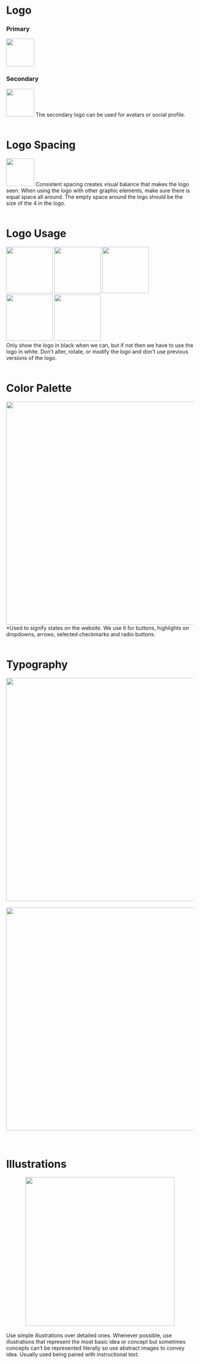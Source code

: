 # Logo
### Primary
<img src="https://github.com/PX4/officiallogos/blob/master/PX4_Logo_Black_RGB.png?raw=true" height="75">


### Secondary
<img src="https://github.com/PX4/officiallogos/blob/master/PX4_Favicon_RGB.png?raw=true" height="75">
The secondary logo can be used for avatars or social profile.
<br>
<br>

# Logo Spacing
<img src="https://px4.io/wp-content/uploads/2020/03/group-50.png" height="75">
Consistent spacing creates visual balance that makes the logo seen. When using the logo with other
graphic elements, make sure there is equal space all around. The empty space around the logo should
be the size of the 4 in the logo.
<br>
<br>

# Logo Usage
<div style="display: inline-block">
  <img src="https://px4.io/wp-content/uploads/2020/03/dont_stretch.png" height="125">
  <img src="https://px4.io/wp-content/uploads/2020/03/dont_use_other_colors.png" height="125">
  <img src="https://px4.io/wp-content/uploads/2020/03/dont_use_without_shape.png" height="125">
</div>
<br>
<div style="display: inline-block">
  <img src="https://px4.io/wp-content/uploads/2020/03/do_use_white.png" height="125">
  <img src="https://px4.io/wp-content/uploads/2020/03/do_use_this_lockup.png" height="125">
</div>
<br>
Only show the logo in black when we can, but if not then we have to use the logo in white. Don’t
alter, rotate, or modify the logo and don’t use previous versions of the logo.
<br>
<br>

# Color Palette
<div style="text-align: center;">
  <img src="https://px4.io/wp-content/uploads/2020/03/color_palette.png" height="600">
</div>
*Used to signify states on the website. We use it for buttons, highlights on dropdowns, arrows,
selected checkmarks and radio buttons.
<br>
<br>

# Typography
<div style="text-align: center;">
  <img src="https://px4.io/wp-content/uploads/2020/03/typography.png" height="600">
</div>
<br>
<div style="text-align: center;">
  <img src="https://px4.io/wp-content/uploads/2020/03/typography_2.png" height="600">
</div>

<br>
<br>

# Illustrations

<div style="text-align: center;">
  <img src="https://px4.io/wp-content/uploads/2020/03/ilustrations.png" height="400">
</div>
<br>
Use simple illustrations over detailed ones. Whenever possible, use illustrations that represent the
most basic idea or concept but sometimes concepts can’t be represented literally so use abstract
images to convey idea. Usually used being paired with instructional text.
